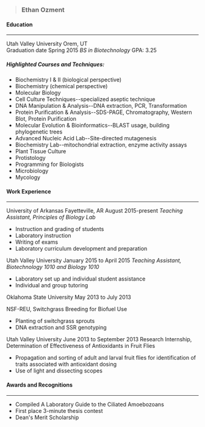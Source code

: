 


 >### Ethan Ozment



#### **Education**


----------


Utah Valley University Orem, UT<br/>Graduation date Spring 2015
_BS in Biotechnology_
GPA: 3.25

##### Highlighted Courses and Techniques:
* Biochemistry I & II (biological perspective)
* Biochemistry (chemical perspective)
* Molecular Biology
* Cell Culture Techniques--specialized aseptic technique
* DNA Manipulation & Analysis--DNA extraction, PCR, Transformation
* Protein Purification & Analysis--SDS-PAGE, Chromatography, Western Blot, Protein Purification
* Molecular Evolution & Bioinformatics--BLAST usage, building phylogenetic trees
* Advanced Nucleic Acid Lab--Site-directed mutagenesis
* Biochemistry Lab--mitochondrial extraction, enzyme activity assays
* Plant Tissue Culture
* Protistology
* Programming for Biologists
* Microbiology
* Mycology

#### **Work Experience**


----------


University of Arkansas Fayetteville, AR
August 2015-present
_Teaching Assistant, Principles of Biology Lab_
  
  * Instruction and grading of students
  * Laboratory instruction
  * Writing of exams
  * Laboratory curriculum development and preparation


Utah Valley University
January 2015 to April 2015
_Teaching Assistant, Biotechnology 1010 and Biology 1010_

* Laboratory set up and individual student assistance
* Individual and group tutoring

Oklahoma State University 
May 2013 to July 2013

NSF-REU, Switchgrass Breeding for Biofuel Use

* Planting of switchgrass sprouts
* DNA extraction and SSR genotyping

Utah Valley University June 2013 to September 2013
Research Internship, Determination of Effectiveness of Antioxidants in Fruit Flies

* Propagation and sorting of adult and larval fruit flies for identification of traits associated with antioxidant dosing
* Use of light and dissecting scopes


#### **Awards and Recognitions**


----------


* Compiled A Laboratory Guide to the Ciliated Amoebozoans
* First place 3-minute thesis contest
* Dean's Merit Scholarship